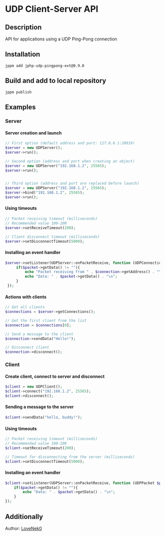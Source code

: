 # UDP Client-Server API
## Description
API for applications using a UDP Ping-Pong connection

## Installation
```
jppm add jphp-udp-pingpong-ext@0.9.0
```

## Build and add to local repository
```
jppm publish
```

## Examples
### Server
#### Server creation and launch
```php
// First option (default address and port: 127.0.0.1:20019)
$server = new UDPServer();
$server->run();

// Second option (address and port when creating an object)
$server = new UDPServer("192.168.1.2", 25565);
$server->run();


// Third option (address and port are replaced before launch)
$server = new UDPServer("192.168.1.2", 25565);
$server->bind("192.168.1.2", 25565);
$server->run();
```
#### Using timeouts
```php
// Packet receiving timeout (milliseconds)
// Recommended value 100-200
$server->setReceiveTimeout(200);

// Client disconnect timeout (milliseconds)
$server->setDisconnectTimeout(5000);
```

#### Installing an event handler
```php
$server->setListener(UDPServer::onPacketReceive, function (UDPConnection $connection, UDPPacket $packet){
     if($packet->getData() != ""){
         echo "Packet receiving from " . $connection->getAddress() . "\n";
         echo "Data: " . $packet->getData() . "\n";
     }
 });
```

#### Actions with clients
```php
// Get all clients
$connections = $server->getConnections();

// Get the first client from the list
$connection = $connections[0];

// Send a message to the client
$connection->sendData("Hello!");

// Disconnect client
$connection->disconnect();
```

### Client
#### Create client, connect to server and disconnect
```php
$client = new UDPClient();
$client->connect("192.168.1.2", 25565);
$client->disconnect();
```

#### Sending a message to the server
```php
$client->sendData("hello, buddy!");
```

#### Using timeouts
```php
// Packet receiving timeout (milliseconds)
// Recommended value 100-200
$client->setReceiveTimeout(200);

// Timeout for disconnecting from the server (milliseconds)
$client->setDisconnectTimeout(5000);
```

#### Installing an event handler
```php
$client->setListener(UDPServer::onPacketReceive, function (UDPPacket $packet){
    if($packet->getData() != ""){
        echo "Data: " . $packet->getData() . "\n";
    }
});
```

## Additionally
Author: [LoveNek0](https://t.me/lovenek0)